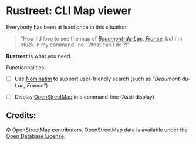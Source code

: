 # Rustreet: CLI Map viewer

Everybody has been at least once in this situation:
> "How I'd _love_ to see the map of [_Beaumont-du-Lac, France_](https://www.openstreetmap.org/node/407012759), but I'm stuck in my command line ! What can I do ?!"

**Rustreet** is what you need.

Functionnalities:
- [ ] Use [Nominatim](https://nominatim.org/) to support user-friendly search (such as _"Beaumont-du-Lac, France"_)
- [ ] Display [OpenStreetMap](https://www.openstreetmap.org/#map=15/45.7804/1.8097) in a command-line (Ascii display)



## Credits:
© OpenStreetMap contributors. OpenStreetMap data is available under the [Open Database License](https://opendatacommons.org/licenses/odbl/).